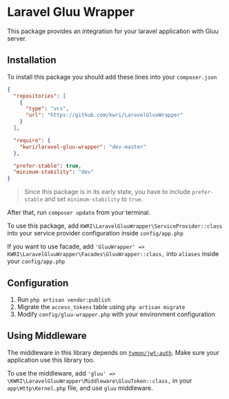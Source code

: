 # Laravel Gluu Wrapper

This package provides an integration for your laravel application with Gluu server.

## Installation

To install this package you should add these lines into your `composer.json`

```json
{
  "repositories": [
    {
      "type": "vcs",
      "url": "https://github.com/kwri/LaravelGluuWrapper"
    }
  ],

  "require": {
    "kwri/laravel-gluu-wrapper": "dev-master"
  },

  "prefer-stable": true,
  "minimum-stability": "dev"
}
```

> Since this package is in its early state, you have to include `prefer-stable` and set `minimum-stability` to `true`.

After that, run `composer update` from your terminal.

To use this package, add `KWRI\LaravelGluuWrapper\ServiceProvider::class` into your service provider configuration inside `config/app.php`

If you want to use facade, add `'GluuWrapper' => KWRI\LaravelGluuWrapper\Facades\GluuWrapper::class,` into `aliases` inside your `config/app.php`

## Configuration

1. Run `php artisan vendor:publish`
2. Migrate the `access_tokens` table using `php artisan migrate`
3. Modify `config/gluu-wrapper.php` with your environment configuration

## Using Middleware

The middleware in this library depends on [`tymon/jwt-auth`](https://github.com/tymondesigns/jwt-auth). Make sure your application use this library too.

To use the middleware, add `'gluu' => \KWRI\LaravelGluuWrapper\Middleware\GluuToken::class,` in your `app\Http\Kernel.php` file, and use `gluu` middleware.

